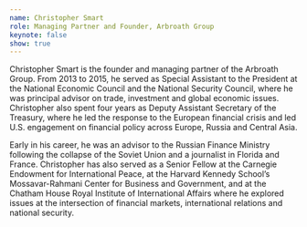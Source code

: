 ```yaml
---
name: Christopher Smart
role: Managing Partner and Founder, Arbroath Group
keynote: false
show: true
---
```


Christopher Smart is the founder and managing partner of the Arbroath Group. From 2013 to 2015, he served as Special Assistant to the President at the National Economic Council and the National Security Council, where he was principal advisor on trade, investment and global economic issues. Christopher also spent four years as Deputy Assistant Secretary of the Treasury, where he led the response to the European financial crisis and led U.S. engagement on financial policy across Europe, Russia and Central Asia.

Early in his career, he was an advisor to the Russian Finance Ministry following the collapse of the Soviet Union and a journalist in Florida and France. Christopher has also served as a Senior Fellow at the Carnegie Endowment for International Peace, at the Harvard Kennedy School’s Mossavar-Rahmani Center for Business and Government, and at the Chatham House Royal Institute of International Affairs where he explored issues at the intersection of financial markets, international relations and national security.